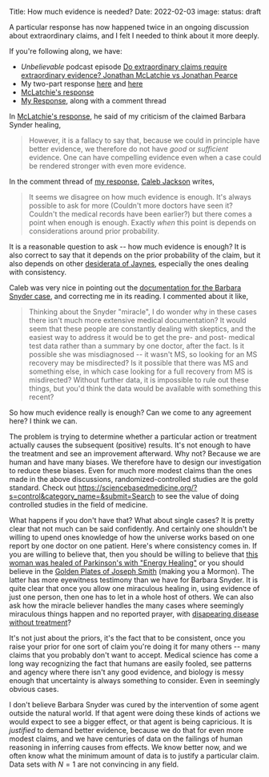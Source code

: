 Title: How much evidence is needed?
Date: 2022-02-03
image: 
status: draft

A particular response has now happened twice in an ongoing discussion about extraordinary claims, and I felt I needed to think about it more deeply.  

If you're following along, we have:

- *Unbelievable* podcast episode [Do extraordinary claims require extraordinary evidence? Jonathan McLatchie vs Jonathan Pearce](https://www.premierchristianradio.com/Shows/Saturday/Unbelievable/Episodes/Unbelievable-Do-extraordinary-claims-require-extraordinary-evidence-Jonathan-McLatchie-vs-Jonathan-Pearce) 
- My two-part response [here](https://bblais.github.io/posts/2022/Jan/18/bad-apologetics/) and [here](https://bblais.github.io/posts/2022/Jan/17/proton-decay-and-the-resurrection-of-jesus/)
- [McLatchie's response](https://jonathanmclatchie.com/bayesian-probability-and-the-resurrection-a-reply-to-brian-blais/)
- [My Response](https://bblais.github.io/posts/2022/Jan/24/ongoing-conversation-with-jonathan-mclatchie/), along with a comment thread



In [McLatchie's response](https://jonathanmclatchie.com/bayesian-probability-and-the-resurrection-a-reply-to-brian-blais/), he said of my criticism of the claimed Barbara Synder healing, 

> However, it is a fallacy to say that, because we could in principle have better evidence, we therefore do not have _good_ or _sufficient_ evidence. One can have compelling evidence even when a case could be rendered stronger with even more evidence.

In the comment thread of [my response,](https://bblais.github.io/posts/2022/Jan/24/ongoing-conversation-with-jonathan-mclatchie/) [Caleb Jackson](https://www.youtube.com/channel/UC3bbpsiKDW_JK9B5sY6zx0w) writes,

> It seems we disagree on how much evidence is enough. It's always possible to ask for more (Couldn't more doctors have seen it? Couldn't the medical records have been earlier?) but there comes a point when enough is enough. Exactly _when_ this point is depends on considerations around prior probability.

It is a reasonable question to ask -- how much evidence is enough?  It is also correct to say that it depends on the prior probability of the claim, but it also depends on other [desiderata of Jaynes](https://bblais.github.io/posts/2019/Jun/16/probability-its-not-just-about-the-math/), especially the ones dealing with consistency.  

Caleb was very nice in pointing out the [documentation for the Barbara Snyder case](https://1c15.co.uk/barbara-snyder-barbara-cummiskey-snyder-healed-from-multiple-sclerosis/), and correcting me in its reading.  I commented about it like,

> Thinking about the Snyder "miracle", I do wonder why in these cases there isn't much more extensive medical documentation? It would seem that these people are constantly dealing with skeptics, and the easiest way to address it would be to get the pre- and post- medical test data rather than a summary by one doctor, after the fact. Is it possible she was misdiagnosed -- it wasn't MS, so looking for an MS recovery may be misdirected? Is it possible that there was MS and something else, in which case looking for a full recovery from MS is misdirected? Without further data, it is impossible to rule out these things, but you'd think the data would be available with something this recent?

So how much evidence really is enough?  Can we come to any agreement here?  I think we can.  

The problem is trying to determine whether a particular action or treatment actually causes the subsequent (positive) results.  It's not enough to have the treatment and see an improvement afterward.  Why not?  Because we are human and have many biases.  We therefore have to design our investigation to reduce these biases.   Even for much more modest claims than the ones made in the above discussions, randomized-controlled studies are the gold standard.  Check out https://sciencebasedmedicine.org/?s=control&category_name=&submit=Search to see the value of doing controlled studies in the field of medicine.  

What happens if you don't have that?  What about single cases?  It is pretty clear that not much can be said confidently.  And certainly one shouldn't be willing to upend ones knowledge of how the universe works based on one report by one doctor on one patient.  Here's where consistency comes in.  If you are willing to believe that, then you should be willing to believe that [this woman was healed of Parkinson's with "Energy Healing"](<Parkinson's healed with "Energy Healing": https://crimsonpublishers.com/acam/fulltext/ACAM.000559.php>) or you should believe in the [Golden Plates of Joseph Smith](https://en.wikipedia.org/wiki/Golden_plates#cite_note-5) (making you a Mormon).  The latter has more eyewitness testimony than we have for Barbara Snyder.  It is quite clear that once you allow one miraculous healing in, using evidence of just one person, then one has to let in a whole host of others.  We can also ask how the miracle believer handles the many cases where seemingly miraculous things happen and no reported prayer, with [disapearing disease without treatment](https://www.bbc.com/future/article/20150306-the-mystery-of-vanishing-cancer)?

It's not just about the priors, it's the fact that to be consistent, once you raise your prior for one sort of claim you're doing it for many others -- many claims that you probably don't want to accept.  Medical science has come a long way recognizing the fact that humans are easily fooled, see patterns and agency where there isn't any good evidence, and biology is messy enough that uncertainty is always something to consider.  Even in seemingly obvious cases.

I don't believe Barbara Snyder was cured by the intervention of some agent outside the natural world.  If that agent were doing these kinds of actions we would expect to see a bigger effect, or that agent is being capricious.  It is *justified* to demand better evidence, because we do that for even more modest claims, and we have centuries of data on the failings of human reasoning in inferring causes from effects.  We know better now, and we often know what the minimum amount of data is to justify a particular claim.  Data sets with $N=1$ are not convincing in any field.  

